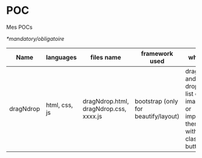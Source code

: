 POC
=======

Mes POCs

_*mandatory/obligatoire_

Name | languages | files name | framework used | what
---- | ---- | ---- | ---- | ----
dragNdrop | html, css, js | dragNdrop.html, dragNdrop.css, xxxx.js | bootstrap (only for beautify/layout) | drag and drop a list of images or import them with a classic button
